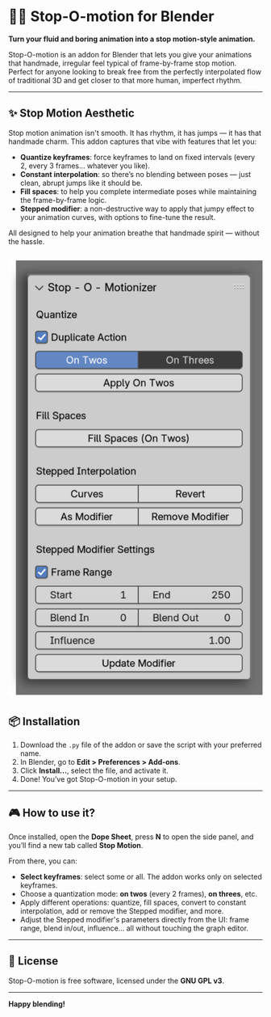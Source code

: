 # 🏃‍♀️ Stop-O-motion for Blender

**Turn your fluid and boring animation into a stop motion-style animation.**

Stop-O-motion is an addon for Blender that lets you give your animations that handmade, irregular feel typical of frame-by-frame stop motion. Perfect for anyone looking to break free from the perfectly interpolated flow of traditional 3D and get closer to that more human, imperfect rhythm.

---

## ✨ Stop Motion Aesthetic

Stop motion animation isn't smooth. It has rhythm, it has jumps — it has that handmade charm. This addon captures that vibe with features that let you:

* **Quantize keyframes**: force keyframes to land on fixed intervals (every 2, every 3 frames... whatever you like).
* **Constant interpolation**: so there’s no blending between poses — just clean, abrupt jumps like it should be.
* **Fill spaces**: to help you complete intermediate poses while maintaining the frame-by-frame logic.
* **Stepped modifier**: a non-destructive way to apply that jumpy effect to your animation curves, with options to fine-tune the result.

All designed to help your animation breathe that handmade spirit — without the hassle.

![UI](https://github.com/infamedavid/Stop-O-motioN/blob/main/stopomotionui.png?raw=true)
---

## 📦 Installation

1. Download the `.py` file of the addon or save the script with your preferred name.
2. In Blender, go to **Edit > Preferences > Add-ons**.
3. Click **Install...**, select the file, and activate it.
4. Done! You’ve got Stop-O-motion in your setup.

---

## 🎮 How to use it?

Once installed, open the **Dope Sheet**, press **N** to open the side panel, and you’ll find a new tab called **Stop Motion**.

From there, you can:

* **Select keyframes**: select some or all. The addon works only on selected keyframes.
* Choose a quantization mode: **on twos** (every 2 frames), **on threes**, etc.
* Apply different operations: quantize, fill spaces, convert to constant interpolation, add or remove the Stepped modifier, and more.
* Adjust the Stepped modifier's parameters directly from the UI: frame range, blend in/out, influence… all without touching the graph editor.

---

## 📜 License

Stop-O-motion is free software, licensed under the **GNU GPL v3**. 

---

**Happy blending!**
